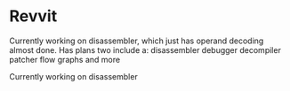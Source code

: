 # Revvit
Currently working on disassembler, which just has operand decoding almost done.
Has plans two include a:
disassembler
debugger
decompiler
patcher
flow graphs
and more

Currently working on disassembler
